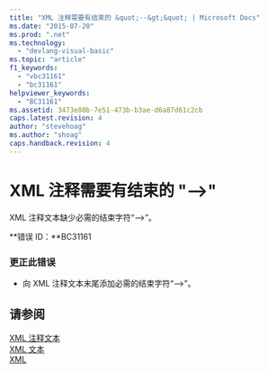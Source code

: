```yaml
---
title: "XML 注释需要有结束的 &quot;--&gt;&quot; | Microsoft Docs"
ms.date: "2015-07-20"
ms.prod: ".net"
ms.technology: 
  - "devlang-visual-basic"
ms.topic: "article"
f1_keywords: 
  - "vbc31161"
  - "bc31161"
helpviewer_keywords: 
  - "BC31161"
ms.assetid: 3473e80b-7e51-473b-b3ae-d6a87d61c2cb
caps.latest.revision: 4
author: "stevehoag"
ms.author: "shoag"
caps.handback.revision: 4
---
```

# XML 注释需要有结束的 &quot;--&gt;&quot;
XML 注释文本缺少必需的结束字符“\-\-\>”。  
  
 **错误 ID：**BC31161  
  
### 更正此错误  
  
-   向 XML 注释文本末尾添加必需的结束字符“\-\-\>”。  
  
## 请参阅  
 [XML 注释文本](../../visual-basic/language-reference/xml-literals/xml-comment-literal.md)   
 [XML 文本](../../visual-basic/language-reference/xml-literals/index.md)   
 [XML](../../visual-basic/programming-guide/language-features/xml/index.md)